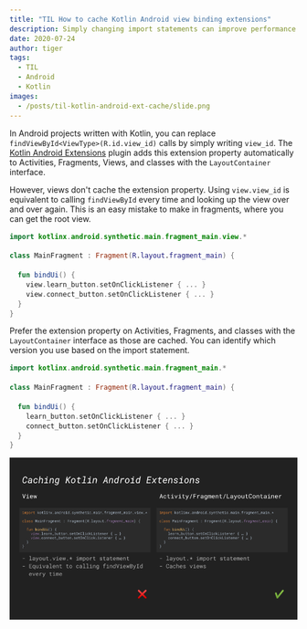 ```yaml
---
title: "TIL How to cache Kotlin Android view binding extensions"
description: Simply changing import statements can improve performance.
date: 2020-07-24
author: tiger
tags:
  - TIL
  - Android
  - Kotlin
images:
  - /posts/til-kotlin-android-ext-cache/slide.png
---
```


In Android projects written with Kotlin, you can replace `findViewById<ViewType>(R.id.view_id)` calls by simply writing `view_id`. The [Kotlin Android Extensions](https://plugins.gradle.org/plugin/org.jetbrains.kotlin.android.extensions) plugin adds this extension property automatically to Activities, Fragments, Views, and classes with the `LayoutContainer` interface.

However, views don't cache the extension property. Using `view.view_id` is equivalent to calling `findViewById` every time and looking up the view over and over again. This is an easy mistake to make in fragments, where you can get the root view.

```kotlin
import kotlinx.android.synthetic.main.fragment_main.view.*

class MainFragment : Fragment(R.layout.fragment_main) {

  fun bindUi() {
    view.learn_button.setOnClickListener { ... }
    view.connect_button.setOnClickListener { ... }
  }
}
```

Prefer the extension property on Activities, Fragments, and classes with the `LayoutContainer` interface as those are cached. You can identify which version you use based on the import statement.

```kotlin
import kotlinx.android.synthetic.main.fragment_main.*

class MainFragment : Fragment(R.layout.fragment_main) {

  fun bindUi() {
    learn_button.setOnClickListener { ... }
    connect_button.setOnClickListener { ... }
  }
}
```

![](slide.png)
